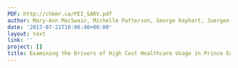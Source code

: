 ```yaml
---
PDF: http://chbmr.ca/PEI_SARV.pdf
author: Mary-Ann MacSwain, Michelle Patterson, George Kephart, Juergen Krause
date: '2017-07-21T16:06:40+00:00'
layout: text
link: ''
project: []
title: Examining the Drivers of High Cost Healthcare Usage in Prince Edward Island
---
```


 

